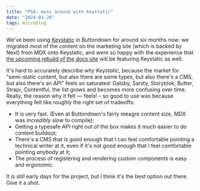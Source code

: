 ```yaml
---
title: "PSA: mess around with Keystatic"
date: "2024-03-20"
tags: microblog
---
```


We've been using [Keystatic](https://keystatic.com/) in Buttondown for around six months now: we migrated most of the content on the marketing site (which is backed by Next) from MDX onto Keystatic, and were so happy with the experience that [the upcoming rebuild of the docs site](https://github.com/buttondown/roadmap/issues/1716) will be featuring Keystatic as well.

It's hard to accurately describe _why Keystatic_, because the market for "semi-static content, but also there are some types, but also there's a CMS, but also there's an API" feels so saturated: Gatsby, Sanity, Storyblok, Butter, Strapi, Contentful, the list grows and becomes more confusing over time. Really, the reason why it felt — feels! – so good to use was because everything felt like roughly the right set of tradeoffs:

- It is very fast. (Even at Buttondown's fairly meagre content size, MDX was _incredibly slow_ to compile);
- Getting a typesafe API right out of the box makes it much easier to do content buildout;
- There's a CMS that is good enough that I can feel comfortable pointing a technical writer at it, even if it's not good enough that I feel comfortable pointing _anybody_ at it;
- The process of registering and rendering custom components is easy and ergonomic.

It is still early days for the project, but I think it's the best option out there. Give it a shot.
